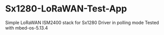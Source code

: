 # Sx1280-LoRaWAN-Test-App

Simple LoRaWAN ISM2400 stack for Sx1280 Driver in polling mode
Tested with mbed-os-5.13.4
